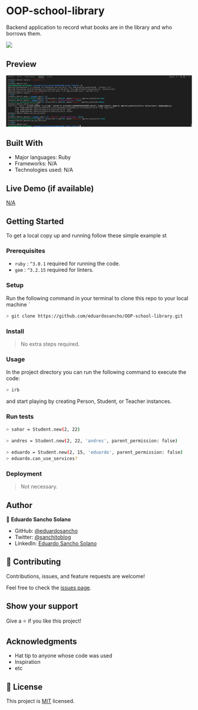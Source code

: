 # OOP-school-library
Backend application to record what books are in the library and who borrows them.

![](https://img.shields.io/badge/Microverse-blueviolet)

## Preview
![screenshot](./screenshot.png)

## Built With

- Major languages: Ruby
- Frameworks: N/A
- Technologies used: N/A

## Live Demo (if available)

[N/A](https://github.com/eduardosancho/decode_morse)


## Getting Started

To get a local copy up and running follow these simple example st

### Prerequisites
- `ruby` : `^3.0.1` required for running the code.
- `gem` : `^3.2.15` required for linters.

### Setup
Run the following command in your terminal to clone this repo to your local machine `
```bash
> git clone https://github.com/eduardosancho/OOP-school-library.git
```
### Install

> No extra steps required.

### Usage


In the project directory you can run the following command to execute the code:
```bash
> irb
```

and start playing by creating Person, Student, or Teacher instances.

### Run tests

```bash
> sahar = Student.new(2, 22)
```

```bash
> andres = Student.new(2, 22, 'andres', parent_permission: false)
```

```bash
> eduardo = Student.new(2, 15, 'eduardo', parent_permission: false)
> eduardo.can_use_services?
```

### Deployment

> Not necessary.

## Author

👤 **Eduardo Sancho Solano**

- GitHub: [@eduardosancho](https://github.com/eduardosancho)
- Twitter: [@sanchitoblog](https://twitter.com/sanchitoblog)
- LinkedIn: [Eduardo Sancho Solano](https://www.linkedin.com/in/eduardo-sancho-solano/)

## 🤝 Contributing

Contributions, issues, and feature requests are welcome!

Feel free to check the [issues page](../../issues/).

## Show your support

Give a ⭐️ if you like this project!

## Acknowledgments

- Hat tip to anyone whose code was used
- Inspiration
- etc

## 📝 License

This project is [MIT](./MIT.md) licensed.